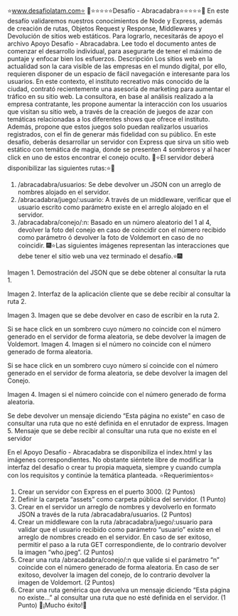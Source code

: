 ⭐www.desafiolatam.com⭐
🥳⭐⭐⭐⭐⭐Desafío - Abracadabra⭐⭐⭐⭐⭐🥳
En este desafío validaremos nuestros conocimientos de Node y Express, además de creación
de rutas, Objetos Request y Response, Middlewares y Devolución de sitios web estáticos. Para
lograrlo, necesitarás de apoyo el archivo Apoyo Desafío - Abracadabra.
Lee todo el documento antes de comenzar el desarrollo individual, para asegurarte de tener
el máximo de puntaje y enfocar bien los esfuerzos.
Descripción
Los sitios web en la actualidad son la cara visible de las empresas en el mundo digital, por
ello, requieren disponer de un espacio de fácil navegación e interesante para los usuarios.
En este contexto, el instituto recreativo más conocido de la ciudad, contrató recientemente
una asesoría de marketing para aumentar el tráfico en su sitio web. La consultora, en base al
análisis realizado a la empresa contratante, les propone aumentar la interacción con los
usuarios que visitan su sitio web, a través de la creación de juegos de azar con temáticas
relacionadas a los diferentes shows que ofrece el instituto. Además, propone que estos
juegos solo puedan realizarlos usuarios registrados, con el fin de generar más fidelidad con
su público.
En este desafío, deberás desarrollar un servidor con Express que sirva un sitio web estático
con temática de magia, donde se presenten 4 sombreros y al hacer click en uno de estos
encontrar el conejo oculto.
🎇⭐El servidor deberá disponibilizar las siguientes rutas:⭐🎇
1. /abracadabra/usuarios: Se debe devolver un JSON con un arreglo de nombres alojado
en el servidor.
2. /abracadabra/juego/:usuario: A través de un middleware, verificar que el usuario
escrito como parámetro existe en el arreglo alojado en el servidor.
3. /abracadabra/conejo/:n: Basado en un número aleatorio del 1 al 4, devolver la foto del
conejo en caso de coincidir con el número recibido como parámetro ó devolver la foto
de Voldemort en caso de no coincidir.
🎆⭐Las siguientes imágenes representan las interacciones que debe tener el sitio web una vez
terminado el desafío.⭐🎆

Imagen 1. Demostración del JSON que se debe obtener al consultar la ruta 1.

Imagen 2. Interfaz de la aplicación cliente que se debe recibir al consultar la ruta 2.

Imagen 3. Imagen que se debe devolver en caso de escribir en la ruta 2.

Si se hace click en un sombrero cuyo número no coincide con el número generado en el
servidor de forma aleatoria, se debe devolver la imagen de Voldemort.
Imagen 4. Imagen si el número no coincide con el número generado de forma aleatoria.

Si se hace click en un sombrero cuyo número sí coincide con el número generado en el
servidor de forma aleatoria, se debe devolver la imagen del Conejo.

Imagen 4. Imagen si el número coincide con el número generado de forma aleatoria.

Se debe devolver un mensaje diciendo “Esta página no existe” en caso de consultar una ruta
que no esté definida en el enrutador de express.
Imagen 5. Mensaje que se debe recibir al consultar una ruta que no existe en el servidor

En el Apoyo Desafío - Abracadabra se disponibiliza el index.html y las imágenes
correspondientes. No obstante siéntete libre de modificar la interfaz del desafío o crear tu
propia maqueta, siempre y cuando cumpla con los requisitos y continúe la temática
planteada.
⭐Requerimientos⭐
1. Crear un servidor con Express en el puerto 3000. (2 Puntos)
2. Definir la carpeta “assets” como carpeta pública del servidor. (1 Punto)
3. Crear en el servidor un arreglo de nombres y devolverlo en formato JSON a través de
la ruta /abracadabra/usuarios. (2 Puntos)
4. Crear un middleware con la ruta /abracadabra/juego/:usuario para validar que el
usuario recibido como parámetro “usuario” existe en el arreglo de nombres creado en
el servidor. En caso de ser exitoso, permitir el paso a la ruta GET correspondiente, de lo contrario
devolver la imagen “who.jpeg”. (2 Puntos)
5. Crear una ruta /abracadabra/conejo/:n que valide si el parámetro “n” coincide con el
número generado de forma aleatoria.
En caso de ser exitoso, devolver la imagen del conejo, de lo contrario devolver la
imagen de Voldemort. (2 Puntos)
6. Crear una ruta genérica que devuelva un mensaje diciendo “Esta página no existe...” al
consultar una ruta que no esté definida en el servidor. (1 Punto)
🎉¡Mucho éxito!🎉
